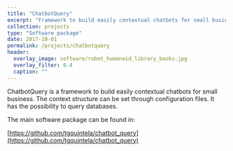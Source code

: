 ```yaml
---
title: "ChatbotQuery"
excerpt: "Framework to build easily contextual chatbots for small business."
collection: projects
type: "Software package"
date: 2017-10-01
permalink: /projects/chatbotquery
header:
  overlay_image: software/robot_humanoid_library_books.jpg
  overlay_filter: 0.4
  caption: ""
---
```


ChatbotQuery is a framework to build easily contextual chatbots for small business. The context structure can be set through configuration files. It has the possibility to query databases.

The main software package can be found in:

[https://github.com/tgquintela/chatbot_query](https://github.com/tgquintela/chatbot_query)
